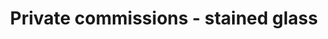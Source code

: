 ---
title: "Private commissions - stained glass"
description_markdown: >-
  
homepage_description_markdown: 
frontpage: true
_gallery_date: 2016-05-01 00:00:00
permalink: /stained-glass/private-commissions/
archive: false
display_title: true
display_image: false
thumb_crop: true
main_image_path: /assets/images/47cd9acf86f06.jpg
images:
  - image_path: "/assets/images/4639b5ce7b437.jpg"
    image_title: "Studio window"
    image_description_markdown: "70 x 140 
      **Date** : 2005  
      **Medium** : Leaded Stained Glass"
  - image_path: "/assets/images/4639b66f7e17d.jpg"
    image_title: "Peter's Window"
    image_description_markdown: "60 x 85cm  
      **Date** : 2006  
      **Medium** : Leaded Stained Glass"
  - image_path: "/assets/images/4639b7a6afac9.jpg"
    image_title: "Judy's Window"
    image_description_markdown: "100 x 200cm  
      **Date** : 2006  
      **Medium** : Leaded Stained Glass"
  - image_path: "/assets/images/4639b86a2ec09.jpg"
    image_title: "Townsend Window"
    image_description_markdown: "100 x 80  
      **Date** : 2006  
      **Medium** : Leaded Stained Glass"
  - image_path: "/assets/images/4639bb5e182a8.jpg"
    image_title: "Maria's Window"
    image_description_markdown: "100 x 120  
      **Date** : 2005  
      **Medium** : Leaded Stained Glass"
  - image_path: "/assets/images/4639f0d2ae741.jpg"
    image_title: "Detail of Maria's window"
    image_description_markdown: "25 x 20
      **Date** : 2005  
      **Medium** : Leaded Stained Glass"
  - image_path: "/assets/images/466e705b2ef7a.jpg"
    image_title: "Fish"
    image_description_markdown: ""
  - image_path: "/assets/images/466e73de97b00.jpg"
    image_title: "studio cropped"
    image_description_markdown: ""
  - image_path: "/assets/images/47cd9acf86f06.jpg"
    image_title: "Gina's window"
    image_description_markdown: "**Date** : 2008"
  - image_path: "/assets/images/49f9bdb79684d.jpg"
    image_title: "Bird 1"
    image_description_markdown: "30 x 30  
      **Date** : 2009  
      **Medium** : stained glass"
  - image_path: "/assets/images/49f9be160b903.jpg"
    image_title: "Bird 2"
    image_description_markdown: "30 x 30  
      **Date** : 2009  
      **Medium** : 30 x 30"
  - image_path: "/assets/images/49f9be52af44c.jpg"
    image_title: "Bird 3"
    image_description_markdown: "30 x 30 
      **Date** : 2009  
      **Medium** : stained glass"
  - image_path: "/assets/images/49f9be97810a5.jpg"
    image_title: "Glass 4"
    image_description_markdown: "30 x 30  
      **Date** : 2009  
      **Medium** : stained glass"
  - image_path: "/assets/images/49f9c63fa7896.jpg"
    image_title: "Barrie Juniper window (detail)"
    image_description_markdown: "100 x 50  
      **Date** : 2009  
      **Medium** : stained glass"
_options:
  image_path:
    width: 1200
    height: 1200
    resize_style: "contain"
    mime_type: "image/jpeg"
  main_image_path:
    width: 1200
    height: 800
    resize_style: "contain"
    mime_type: "image/jpeg"
_comments:
  title: Gallery title
  permalink: Be careful editing this
  main_image_path: Image used to represent your gallery
  images: Add and edit your gallery images here
  image_description_markdown: Might only be shown in the close up of an image
  archive: Not used yet!
  frontpage: Show this gallery on the homepage
  homepage_description_markdown: Text used on homepage if shown
---